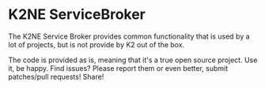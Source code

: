 # K2NE ServiceBroker

The K2NE Service Broker provides common functionality that is used by a lot of projects, but is not provide by K2 out of the box.

The code is provided as is, meaning that it's a true open source project. Use it, be happy. Find issues? Please report them or even better, submit patches/pull requests! Share!
